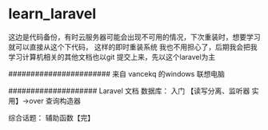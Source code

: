 # learn_laravel
这边是代码备份，有时云服务器可能会出现不可用的情况，下次重装时，想要学习就可以直接从这个下代码，
这样的即时重装系统 我也不用担心了，后期我会把我学习计算机相关的其他文档也以git 提交上来，先以这个laravel为主

#######################
来自 vancekq 的windows 联想电脑



####################
Laravel 文档
数据库：
        入门 【读写分离、监听器 实用】->over
        查询构造器


综合话题：
        辅助函数【完】


